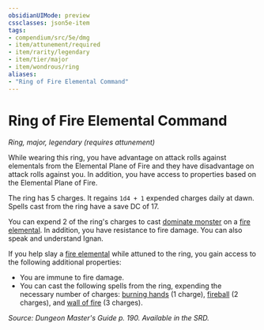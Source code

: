 ```yaml
---
obsidianUIMode: preview
cssclasses: json5e-item
tags:
- compendium/src/5e/dmg
- item/attunement/required
- item/rarity/legendary
- item/tier/major
- item/wondrous/ring
aliases: 
- "Ring of Fire Elemental Command"
---
```

# Ring of Fire Elemental Command
*Ring, major, legendary (requires attunement)*  


While wearing this ring, you have advantage on attack rolls against elementals from the Elemental Plane of Fire and they have disadvantage on attack rolls against you. In addition, you have access to properties based on the Elemental Plane of Fire.

The ring has 5 charges. It regains `1d4 + 1` expended charges daily at dawn. Spells cast from the ring have a save DC of 17.

You can expend 2 of the ring's charges to cast [dominate monster](dominate-monster.md) on a [fire elemental](b_fire-elemental.md). In addition, you have resistance to fire damage. You can also speak and understand Ignan.

If you help slay a [fire elemental](b_fire-elemental.md) while attuned to the ring, you gain access to the following additional properties:

- You are immune to fire damage.  
- You can cast the following spells from the ring, expending the necessary number of charges: [burning hands](burning-hands.md) (1 charge), [fireball](fireball.md) (2 charges), and [wall of fire](wall-of-fire.md) (3 charges).  

*Source: Dungeon Master's Guide p. 190. Available in the SRD.*